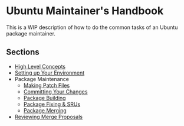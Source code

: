 Ubuntu Maintainer's Handbook
============================

This is a WIP description of how to do the common tasks of an Ubuntu package maintainer.

Sections
--------

 * [High Level Concepts](Concepts.md)
 * [Setting up Your Environment](Setup.md)
 * Package Maintenance
   - [Making Patch Files](DebianPatch.md)
   - [Committing Your Changes](CommittingChanges.md)
   - [Package Building](PackageBuilding.md)
   - [Package Fixing & SRUs](PackageFixing.md)
   - [Package Merging](PackageMerging.md)
 * [Reviewing Merge Proposals](Reviewing.md)
